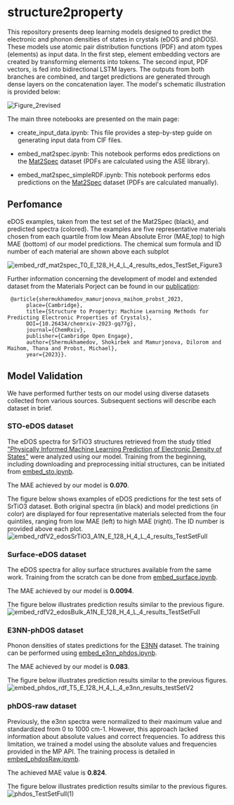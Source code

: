 # structure2property

This repository presents deep learning models designed to predict the electronic and phonon densities of states in crystals (eDOS and phDOS). These models use atomic pair distribution functions (PDF) and atom types (elements) as input data. In the first step, element embedding vectors are created by transforming elements into tokens. The second input, PDF vectors, is fed into bidirectional LSTM layers. The outputs from both branches are combined, and target predictions are generated through dense layers on the concatenation layer. The model's schematic illustration is provided below:

![Figure_2revised](https://github.com/dmamur/struct2prop/assets/129986239/cd7579e5-18b5-4e13-81c3-118456ab4449)

The main three notebooks are presented on the main page:
- create_input_data.ipynb: This file provides a step-by-step guide on generating input data from CIF files.

- embed_mat2spec.ipynb: This notebook performs edos predictions on the [Mat2Spec](https://github.com/gomes-lab/Mat2Spec) dataset (PDFs are calculated using the ASE library).
  
- embed_mat2spec_simpleRDF.ipynb: This notebook performs edos predictions on the [Mat2Spec](https://github.com/gomes-lab/Mat2Spec) dataset (PDFs are calculated manually).

## Perfomance
eDOS examples, taken from the test set of the Mat2Spec (black), and predicted spectra (colored). The examples are five representative materials chosen from each quartile from low Mean Absolute Error (MAE,top) to high MAE (bottom) of our model predictions. The chemical sum formula and ID number of each material are shown above each subplot

![embed_rdf_mat2spec_T0_E_128_H_4_L_4_results_edos_TestSet_Figure3](https://github.com/dmamur/struct2prop/assets/129986239/c0002b88-d49e-4107-953a-8470cc436215)







Further information concerning the development of model and extended dataset from the Materials Porject can be found in our [publication]([https://arxiv.org/abs/2309.09355](https://chemrxiv.org/engage/chemrxiv/article-details/6564ef0c29a13c4d47208248)):
```
 @article{shermukhamedov_mamurjonova_maihom_probst_2023,
      place={Cambridge},
      title={Structure to Property: Machine Learning Methods for Predicting Electronic Properties of Crystals},
      DOI={10.26434/chemrxiv-2023-gq77g},
      journal={ChemRxiv},
      publisher={Cambridge Open Engage},
      author={Shermukhamedov, Shokirbek and Mamurjonova, Dilorom and Maihom, Thana and Probst, Michael},
      year={2023}}.
```

## Model Validation
We have performed further tests on our model using diverse datasets collected from various sources. Subsequent sections will describe each dataset in brief.
### STO-eDOS dataset
The eDOS spectra for SrTiO3 structures retrieved from the study titled ["Physically Informed Machine Learning Prediction of Electronic Density of States"](https://pubs.acs.org/doi/abs/10.1021/acs.chemmater.1c04252) were analyzed using our model. 
Training from the beginning, including downloading and preprocessing initial structures, can be initiated from [embed_sto.ipynb](https://github.com/dmamur/struct2prop/blob/main/add/embed_sto.ipynb).

The MAE achieved by our model is **0.070**.

The figure below shows examples of eDOS predictions for the test sets of SrTiO3 dataset. Both original spectra (in black) and model predictions (in color) are displayed for four representative materials selected from the four quintiles, ranging from low MAE (left) to high MAE (right). The ID number is provided above each plot.
![embed_rdfV2_edosSrTiO3_A1N_E_128_H_4_L_4_results_TestSetFull](https://github.com/dmamur/struct2prop/assets/129986239/e645c56d-3236-4203-a979-40072eb99546)
### Surface-eDOS dataset
The eDOS spectra for alloy surface structures available from the same work. Training from the scratch can be done from [embed_surface.ipynb](https://github.com/dmamur/struct2prop/blob/main/add/embed_surface.ipynb). 

The MAE achieved by our model is **0.0094**. 

The figure below illustrates prediction results similar to the previous figure.
![embed_rdfV2_edosBulk_A1N_E_128_H_4_L_4_results_TestSetFull](https://github.com/dmamur/struct2prop/assets/129986239/91bf044d-932d-43a7-a465-e63a538ed047)
### E3NN-phDOS dataset
Phonon densities of states predictions for the [E3NN](https://github.com/zhantaochen/phonondos_e3nn) dataset. The training can be performed using [embed_e3nn_phdos.ipynb](https://github.com/dmamur/struct2prop/blob/main/add/embed_e3nn_phdos.ipynb). 

The MAE achieved by our model is **0.083**. 

The figure below illustrates prediction results similar to the previous figures.
![embed_phdos_rdf_T5_E_128_H_4_L_4_e3nn_results_testSetV2](https://github.com/dmamur/struct2prop/assets/129986239/9adbad45-c6ce-479d-a085-6c257b50f54e)
### phDOS-raw dataset
Previously, the e3nn spectra were normalized to their maximum value and standardized from 0 to 1000 cm-1. However, this approach lacked information about absolute values and correct frequencies. To address this limitation, we trained a model using the absolute values and frequencies provided in the MP API. The training process is detailed in [embed_phdosRaw.ipynb](https://github.com/dmamur/struct2prop/blob/main/add/embed_phdosRaw.ipynb). 

The achieved MAE value is **0.824**. 

The figure below illustrates prediction results similar to the previous figures.
![phdos_TestSetFull(1)](https://github.com/dmamur/struct2prop/assets/129986239/99d32dfa-d492-403b-956c-bb77df0bbc30)

